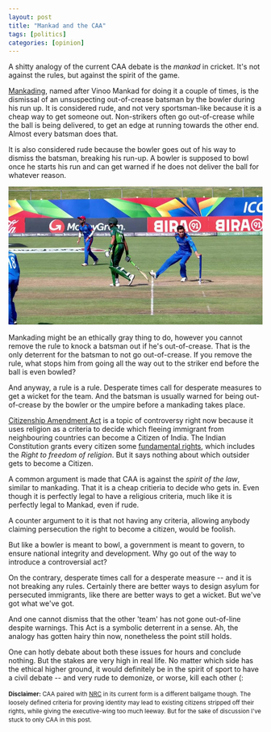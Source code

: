 ```yaml
--- 
layout: post
title: "Mankad and the CAA"
tags: [politics]
categories: [opinion]
--- 
```


A shitty analogy of the current CAA debate is the _mankad_ in cricket. It's not against the rules, but
against the spirit of the game.

[Mankading](https://en.wikipedia.org/wiki/Run_out#Vinoo_Mankad), named after Vinoo Mankad for doing
it a couple of times, is the dismissal of an unsuspecting out-of-crease batsman by the bowler during
his run up. It is considered rude, and not very sportsman-like because it is a cheap way to get
someone out. Non-strikers often go out-of-crease while the ball is being delivered, to get an edge
at running towards the other end. Almost every batsman does that.

It is also considered rude because the bowler goes out of his way to dismiss the batsman, breaking
his run-up. A bowler is supposed to bowl once he starts his run and can get warned if he does not
deliver the ball for whatever reason.

<img src="/img/mankad.jpg" style="max-width:100%"/>

Mankading might be an ethically gray thing to do, however you cannot remove the rule to knock a
batsman out if he's out-of-crease. That is the only deterrent for the batsman to not go
out-of-crease. If you remove the rule, what stops him from going all the way out to the striker end
before the ball is even bowled?

And anyway, a rule is a rule. Desperate times call for desperate measures to get a wicket for the
team. And the batsman is usually warned for being out-of-crease by the bowler or the umpire before a
mankading takes place.

[Citizenship Amendment Act](https://en.wikipedia.org/wiki/Citizenship_Amendment_Act) is a topic of
controversy right now because it uses religion as a criteria to decide which fleeing immigrant from
neighbouring countries can become a Citizen of India. The Indian Constitution grants every citizen
some [fundamental rights](https://en.wikipedia.org/wiki/Fundamental_rights_in_India), which includes
the  _Right to freedom of religion_. But it says nothing about which outsider gets to become a
Citizen.

A common argument is made that CAA is against the _spirit of the law_, similar to mankading. That it
is a cheap critieria to decide who gets in. Even though it is perfectly legal to have a religious
criteria, much like it is perfectly legal to Mankad, even if rude.

A counter argument to it is that not having any criteria, allowing anybody claiming persecution the
right to become a citizen, would be foolish.

But like a bowler is meant to bowl, a government is meant to govern, to ensure national integrity
and development. Why go out of the way to introduce a controversial act?

On the contrary, desperate times call for a desperate measure -- and it is not breaking any rules.
Certainly there are better ways to design asylum for persecuted immigrants, like there are better
ways to get a wicket. But we've got what we've got.

And one cannot dismiss that the other 'team' has not gone out-of-line despite warnings. This Act is
a symbolic deterrent in a sense. Ah, the analogy has gotten hairy thin now, nonetheless the
point still holds.

One can hotly debate about both these issues for hours and conclude nothing. But the stakes are very
high in real life. No matter which side has the ethical higher ground, it would definitely be in the
spirit of sport to have a civil debate -- and very rude to demonize, or worse, kill each other (: 

<small>__Disclaimer:__ CAA paired with [NRC](https://en.wikipedia.org/wiki/National_Register_of_Citizens)
in its current form is a different ballgame though. The loosely defined criteria for proving
identity may lead to existing citizens stripped off their rights, while giving the executive-wing too
much leeway. But for the sake of discussion I've stuck to only CAA in this post.</small>
